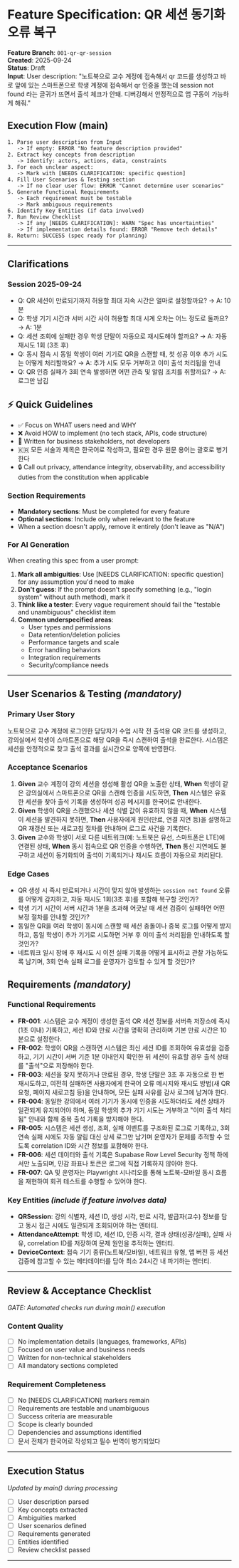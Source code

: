 # Feature Specification: QR 세션 동기화 오류 복구

**Feature Branch**: `001-qr-qr-session`  
**Created**: 2025-09-24  
**Status**: Draft  
**Input**: User description: "노트북으로 교수 계정에 접속해서 qr 코드를 생성하고 바로 앞에 있는 스마트폰으로 학생 계정에 접속해서 qr 인증을 했는데 session not found 라는 글귀가 뜨면서 출석 체크가 안돼. 디버깅해서 안정적으로 앱 구동이 가능하게 해줘."

## Execution Flow (main)
```
1. Parse user description from Input
   -> If empty: ERROR "No feature description provided"
2. Extract key concepts from description
   -> Identify: actors, actions, data, constraints
3. For each unclear aspect:
   -> Mark with [NEEDS CLARIFICATION: specific question]
4. Fill User Scenarios & Testing section
   -> If no clear user flow: ERROR "Cannot determine user scenarios"
5. Generate Functional Requirements
   -> Each requirement must be testable
   -> Mark ambiguous requirements
6. Identify Key Entities (if data involved)
7. Run Review Checklist
   -> If any [NEEDS CLARIFICATION]: WARN "Spec has uncertainties"
   -> If implementation details found: ERROR "Remove tech details"
8. Return: SUCCESS (spec ready for planning)
```

---

## Clarifications

### Session 2025-09-24
- Q: QR 세션이 만료되기까지 허용할 최대 지속 시간은 얼마로 설정할까요? → A: 10분
- Q: 학생 기기 시간과 서버 시간 사이 허용할 최대 시계 오차는 어느 정도로 둘까요? → A: 1분
- Q: 세션 조회에 실패한 경우 학생 단말이 자동으로 재시도해야 할까요? → A: 자동 재시도 1회 (3초 후)
- Q: 동시 접속 시 동일 학생이 여러 기기로 QR을 스캔할 때, 첫 성공 이후 추가 시도는 어떻게 처리할까요? → A: 추가 시도 모두 거부하고 이미 출석 처리됨을 안내
- Q: QR 인증 실패가 3회 연속 발생하면 어떤 관측 및 알림 조치를 취할까요? → A: 로그만 남김


## ⚡ Quick Guidelines
- ✅ Focus on WHAT users need and WHY
- ❌ Avoid HOW to implement (no tech stack, APIs, code structure)
- 👥 Written for business stakeholders, not developers
- 🇰🇷 모든 서술과 제목은 한국어로 작성하고, 필요한 경우 원문 용어는 괄호로 병기한다
- 🔒 Call out privacy, attendance integrity, observability, and accessibility duties from the constitution when applicable

### Section Requirements
- **Mandatory sections**: Must be completed for every feature
- **Optional sections**: Include only when relevant to the feature
- When a section doesn't apply, remove it entirely (don't leave as "N/A")

### For AI Generation
When creating this spec from a user prompt:
1. **Mark all ambiguities**: Use [NEEDS CLARIFICATION: specific question] for any assumption you'd need to make
2. **Don't guess**: If the prompt doesn't specify something (e.g., "login system" without auth method), mark it
3. **Think like a tester**: Every vague requirement should fail the "testable and unambiguous" checklist item
4. **Common underspecified areas**:
   - User types and permissions
   - Data retention/deletion policies  
   - Performance targets and scale
   - Error handling behaviors
   - Integration requirements
   - Security/compliance needs

---

## User Scenarios & Testing *(mandatory)*

### Primary User Story
노트북으로 교수 계정에 로그인한 담당자가 수업 시작 전 출석용 QR 코드를 생성하고, 강의실에서 학생이 스마트폰으로 해당 QR을 즉시 스캔하여 출석을 완료한다. 시스템은 세션을 안정적으로 찾고 출석 결과를 실시간으로 양쪽에 반영한다.

### Acceptance Scenarios
1. **Given** 교수 계정이 강의 세션을 생성해 활성 QR을 노출한 상태, **When** 학생이 같은 강의실에서 스마트폰으로 QR을 스캔해 인증을 시도하면, **Then** 시스템은 유효한 세션을 찾아 출석 기록을 생성하며 성공 메시지를 한국어로 안내한다.
2. **Given** 학생이 QR을 스캔했으나 세션 식별 값이 유효하지 않을 때, **When** 시스템이 세션을 발견하지 못하면, **Then** 사용자에게 원인(만료, 연결 지연 등)을 설명하고 QR 재갱신 또는 새로고침 절차를 안내하며 로그로 사건을 기록한다.
3. **Given** 교수와 학생이 서로 다른 네트워크(예: 노트북은 유선, 스마트폰은 LTE)에 연결된 상태, **When** 동시 접속으로 QR 인증을 수행하면, **Then** 통신 지연에도 불구하고 세션이 동기화되어 출석이 기록되거나 재시도 흐름이 자동으로 처리된다.

### Edge Cases
- QR 생성 시 즉시 만료되거나 시간이 맞지 않아 발생하는 `session not found` 오류를 어떻게 감지하고, 자동 재시도 1회(3초 후)를 포함해 복구할 것인가?
- 학생 기기 시간이 서버 시간과 1분을 초과해 어긋날 때 세션 검증이 실패하면 어떤 보정 절차를 안내할 것인가?
- 동일한 QR을 여러 학생이 동시에 스캔할 때 세션 충돌이나 중복 로그를 어떻게 방지하고, 동일 학생이 추가 기기로 시도하면 거부 후 이미 출석 처리됨을 안내하도록 할 것인가?
- 네트워크 일시 장애 후 재시도 시 이전 실패 기록을 어떻게 표시하고 관찰 가능하도록 남기며, 3회 연속 실패 로그를 운영자가 검토할 수 있게 할 것인가?

## Requirements *(mandatory)*

### Functional Requirements
- **FR-001**: 시스템은 교수 계정이 생성한 출석 QR 세션 정보를 서버측 저장소에 즉시(1초 이내) 기록하고, 세션 ID와 만료 시간을 명확히 관리하며 기본 만료 시간은 10분으로 설정한다.
- **FR-002**: 학생이 QR을 스캔하면 시스템은 최신 세션 ID를 조회하여 유효성을 검증하고, 기기 시간이 서버 기준 1분 이내인지 확인한 뒤 세션이 유효할 경우 출석 상태를 "출석"으로 저장해야 한다.
- **FR-003**: 세션을 찾지 못하거나 만료된 경우, 학생 단말은 3초 후 자동으로 한 번 재시도하고, 여전히 실패하면 사용자에게 한국어 오류 메시지와 재시도 방법(새 QR 요청, 페이지 새로고침 등)을 안내하며, 모든 실패 사유를 감사 로그에 남겨야 한다.
- **FR-004**: 동일한 강의에서 여러 기기가 동시에 인증을 시도하더라도 세션 상태가 일관되게 유지되어야 하며, 동일 학생의 추가 기기 시도는 거부하고 "이미 출석 처리됨" 안내와 함께 중복 출석 기록을 방지해야 한다.
- **FR-005**: 시스템은 세션 생성, 조회, 실패 이벤트를 구조화된 로그로 기록하고, 3회 연속 실패 시에도 자동 알림 대신 상세 로그만 남기며 운영자가 문제를 추적할 수 있도록 correlation ID와 시간 정보를 포함해야 한다.
- **FR-006**: 세션 데이터와 출석 기록은 Supabase Row Level Security 정책 하에서만 노출되며, 민감 좌표나 토큰은 로그에 직접 기록하지 않아야 한다.
- **FR-007**: QA 및 운영자는 Playwright 시나리오를 통해 노트북-모바일 동시 흐름을 재현하여 회귀 테스트를 수행할 수 있어야 한다.

### Key Entities *(include if feature involves data)*
- **QRSession**: 강의 식별자, 세션 ID, 생성 시각, 만료 시각, 발급자(교수) 정보를 담고 동시 접근 시에도 일관되게 조회되어야 하는 엔터티.
- **AttendanceAttempt**: 학생 ID, 세션 ID, 인증 시각, 결과 상태(성공/실패), 실패 사유, correlation ID를 저장하여 문제 원인을 추적하는 엔터티.
- **DeviceContext**: 접속 기기 종류(노트북/모바일), 네트워크 유형, 앱 버전 등 세션 검증에 참고할 수 있는 메타데이터를 담아 최소 24시간 내 파기하는 엔터티.

---

## Review & Acceptance Checklist
*GATE: Automated checks run during main() execution*

### Content Quality
- [ ] No implementation details (languages, frameworks, APIs)
- [ ] Focused on user value and business needs
- [ ] Written for non-technical stakeholders
- [ ] All mandatory sections completed

### Requirement Completeness
- [ ] No [NEEDS CLARIFICATION] markers remain
- [ ] Requirements are testable and unambiguous  
- [ ] Success criteria are measurable
- [ ] Scope is clearly bounded
- [ ] Dependencies and assumptions identified
- [ ] 문서 전체가 한국어로 작성되고 필수 번역이 병기되었다

---

## Execution Status
*Updated by main() during processing*

- [ ] User description parsed
- [ ] Key concepts extracted
- [ ] Ambiguities marked
- [ ] User scenarios defined
- [ ] Requirements generated
- [ ] Entities identified
- [ ] Review checklist passed

---
